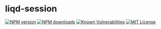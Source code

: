 # liqd-session

[![NPM version](https://img.shields.io/npm/v/liqd-session.svg)](https://www.npmjs.com/package/liqd-session)
[![NPM downloads](https://img.shields.io/npm/dm/liqd-session.svg)](https://www.npmjs.com/package/liqd-session)
[![Known Vulnerabilities](https://snyk.io/test/github/radixxko/liqd-session/badge.svg?targetFile=package.json)](https://snyk.io/test/github/radixxko/liqd-session?targetFile=package.json)
[![MIT License](https://img.shields.io/badge/license-MIT-blue.svg)](LICENSE)
